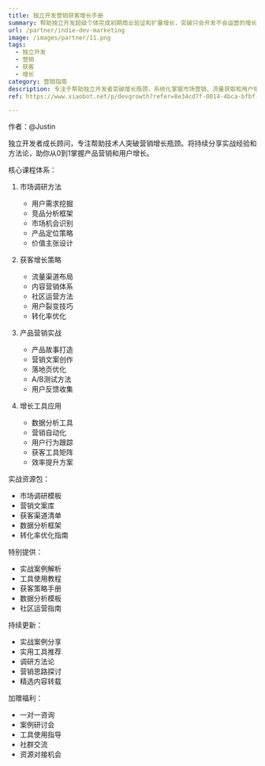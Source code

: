 ```yaml
---
title: 独立开发营销获客增长手册
summary: 帮助独立开发超级个体完成初期商业验证和扩量增长，突破只会开发不会运营的增长困境，掌握市场营销和流量获取方法
url: /partner/indie-dev-marketing
image: /images/partner/11.png
tags:
  - 独立开发
  - 营销
  - 获客
  - 增长
category: 营销指南
description: 专注于帮助独立开发者突破增长瓶颈，系统化掌握市场营销、流量获取和用户增长的实战指南，目标达成1000位狂热用户。
ref: https://www.xiaobot.net/p/devgrowth?refer=8e34cd7f-0014-4bca-bfbf-ea155de7c005

---
```


作者：@Justin

独立开发者成长顾问，专注帮助技术人突破营销增长瓶颈。将持续分享实战经验和方法论，助你从0到1掌握产品营销和用户增长。

核心课程体系：

1. 市场调研方法
   - 用户需求挖掘
   - 竞品分析框架
   - 市场机会识别
   - 产品定位策略
   - 价值主张设计

2. 获客增长策略
   - 流量渠道布局
   - 内容营销体系
   - 社区运营方法
   - 用户裂变技巧
   - 转化率优化

3. 产品营销实战
   - 产品故事打造
   - 营销文案创作
   - 落地页优化
   - A/B测试方法
   - 用户反馈收集

4. 增长工具应用
   - 数据分析工具
   - 营销自动化
   - 用户行为跟踪
   - 获客工具矩阵
   - 效率提升方案

实战资源包：
- 市场调研模板
- 营销文案库
- 获客渠道清单
- 数据分析框架
- 转化率优化指南

特别提供：
- 实战案例解析
- 工具使用教程
- 获客策略手册
- 数据分析模板
- 社区运营指南

持续更新：
- 实战案例分享
- 实用工具推荐
- 调研方法论
- 营销思路探讨
- 精选内容转载

加赠福利：
- 一对一咨询
- 案例研讨会
- 工具使用指导
- 社群交流
- 资源对接机会

